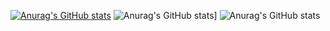 [![Anurag's GitHub stats](https://github-readme-stats.vercel.app/api?username=Sarah)](https://github.com/SahEnaile/github-readme-stats)
![Anurag's GitHub stats](https://github-readme-stats.vercel.app/api?username=sarah&show=reviews,discussions_started,discussions_answered,prs_merged,prs_merged_percentage)]
![Anurag's GitHub stats](https://github-readme-stats.vercel.app/api?username=sarah&show_icons=true)
<!---
SahEnaile/SahEnaile is a ✨ special ✨ repository because its `README.md` (this file) appears on your GitHub profile.
You can click the Preview link to take a look at your changes.
--->
